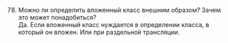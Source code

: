 78. Можно ли определить вложенный класс внешним образом? Зачем это может понадобиться?  
Да. Если вложенный класс нуждается в определении класса, в который он вложен. Или при раздельной трансляции.
